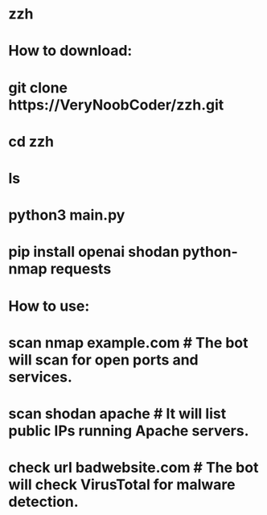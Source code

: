 # **zzh**

# **How to download:**

# git clone https://VeryNoobCoder/zzh.git
# cd zzh
# ls
# python3 main.py
# pip install openai shodan python-nmap requests

# **How to use:**

# scan nmap example.com # The bot will scan for open ports and services.
# scan shodan apache # It will list public IPs running Apache servers.
# check url badwebsite.com # The bot will check VirusTotal for malware detection.
